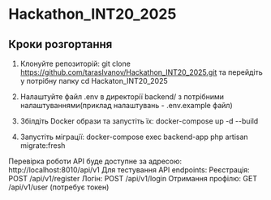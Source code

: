 # Hackathon_INT20_2025


## Кроки розгортання

1. Клонуйте репозиторій:
git clone https://github.com/tarasIvanov/Hackathon_INT20_2025.git
 та перейдіть у потрібну папку
cd Hackaton_INT20_2025

2. Налаштуйте файл .env в директорії backend/ з потрібними налаштуваннями(приклад налаштувань - .env.example файл)

3. Збілдіть Docker образи та запустіть їх:
docker-compose up -d --build

4. Запустіть міграції:
docker-compose exec backend-app php artisan migrate:fresh


Перевірка роботи
API буде доступне за адресою: http://localhost:8010/api/v1
Для тестування API endpoints:
Реєстрація: POST /api/v1/register
Логін: POST /api/v1/login
Отримання профілю: GET /api/v1/user (потребує токен)

